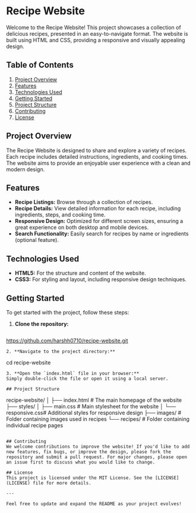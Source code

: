 # Recipe Website

Welcome to the Recipe Website! This project showcases a collection of delicious recipes, presented in an easy-to-navigate format. The website is built using HTML and CSS, providing a responsive and visually appealing design.

## Table of Contents
1. [Project Overview](#project-overview)
2. [Features](#features)
3. [Technologies Used](#technologies-used)
4. [Getting Started](#getting-started)
5. [Project Structure](#project-structure)
6. [Contributing](#contributing)
7. [License](#license)

## Project Overview
The Recipe Website is designed to share and explore a variety of recipes. Each recipe includes detailed instructions, ingredients, and cooking times. The website aims to provide an enjoyable user experience with a clean and modern design.

## Features
- **Recipe Listings:** Browse through a collection of recipes.
- **Recipe Details:** View detailed information for each recipe, including ingredients, steps, and cooking time.
- **Responsive Design:** Optimized for different screen sizes, ensuring a great experience on both desktop and mobile devices.
- **Search Functionality:** Easily search for recipes by name or ingredients (optional feature).

## Technologies Used
- **HTML5:** For the structure and content of the website.
- **CSS3:** For styling and layout, including responsive design techniques.

## Getting Started
To get started with the project, follow these steps:

1. **Clone the repository:**
   ```
  https://github.com/harshh0710/recipe-website.git
   ```
2. **Navigate to the project directory:**
   ```
   cd recipe-website
   ```
3. **Open the `index.html` file in your browser:**
   Simply double-click the file or open it using a local server.

## Project Structure
```
recipe-website/
│
├── index.html        # The main homepage of the website
├── styles/
│   ├── main.css      # Main stylesheet for the website
│   └── responsive.css# Additional styles for responsive design
├── images/           # Folder containing images used in recipes
└── recipes/          # Folder containing individual recipe pages
```

## Contributing
We welcome contributions to improve the website! If you'd like to add new features, fix bugs, or improve the design, please fork the repository and submit a pull request. For major changes, please open an issue first to discuss what you would like to change.

## License
This project is licensed under the MIT License. See the [LICENSE](LICENSE) file for more details.

---

Feel free to update and expand the README as your project evolves!

